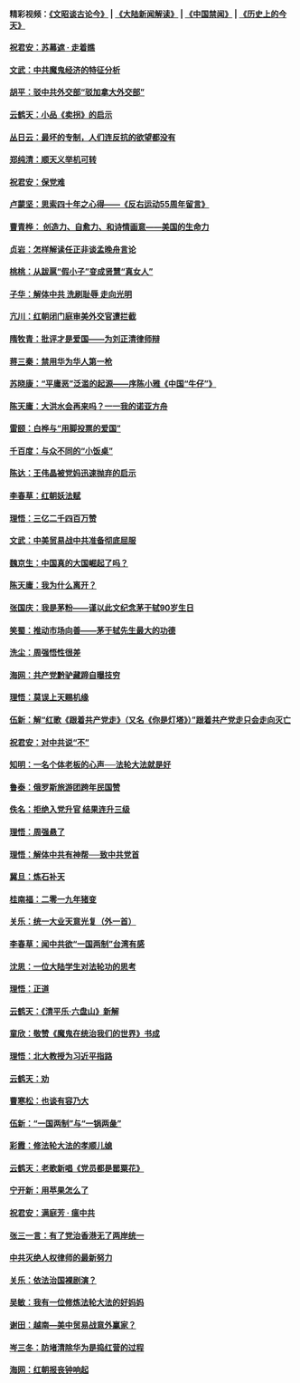 #### 精彩视频：[《文昭谈古论今》](https://github.com/gfw-breaker/wenzhao/blob/master/README.md?t=01201530) | [《大陆新闻解读》](https://github.com/gfw-breaker/ntdtv-comedy/blob/master/README.md?t=01201530) | [《中国禁闻》](https://github.com/gfw-breaker/ntdtv-news/blob/master/README.md?t=01201530) | [《历史上的今天》](https://github.com/gfw-breaker/today-in-history/blob/master/README.md?t=01201530) 

#### [祝君安：苏幕遮 · 走着瞧](../pages/nsc993/n10988901.md?t=01201530) 

#### [文武：中共魔鬼经济的特征分析](../pages/nsc993/n10987387.md?t=01201530) 

#### [胡平：驳中共外交部“驳加拿大外交部”](../pages/nsc993/n10987378.md?t=01201530) 

#### [云鹤天：小品《卖拐》的启示](../pages/nsc993/n10984392.md?t=01201530) 

#### [丛日云：最坏的专制，人们连反抗的欲望都没有](../pages/nsc993/n10984377.md?t=01201530) 

#### [郑纯清：顺天义举机可转](../pages/nsc993/n10984369.md?t=01201530) 

#### [祝君安：保党难](../pages/nsc993/n10984362.md?t=01201530) 

#### [卢蒙坚：思索四十年之心得——《反右运动55周年留言》](../pages/nsc993/n10984355.md?t=01201530) 

#### [曹青桦： 创造力、自愈力、和诗情画意——美国的生命力](../pages/nsc993/n10984216.md?t=01201530) 

#### [贞岩：怎样解读任正非谈孟晚舟言论](../pages/nsc993/n10984650.md?t=01201530) 

#### [桃桃：从跋扈“假小子”变成贤慧“真女人”](../pages/nsc993/n10984416.md?t=01201530) 

#### [子华：解体中共 洗刷耻辱 走向光明](../pages/nsc993/n10984019.md?t=01201530) 

#### [亢川：红朝闭门庭审美外交官遭拦截](../pages/nsc993/n10984050.md?t=01201530) 

#### [隋牧青：批评才是爱国——为刘正清律师辩](../pages/nsc993/n10983057.md?t=01201530) 

#### [蒋三秦：禁用华为华人第一枪](../pages/nsc993/n10982973.md?t=01201530) 

#### [苏晓康：“平庸恶”泛滥的起源——序陈小雅《中国“牛仔”》](../pages/nsc993/n10982008.md?t=01201530) 

#### [陈天庸：大洪水会再来吗？一一我的诺亚方舟](../pages/nsc993/n10981086.md?t=01201530) 

#### [雷颐：白桦与“用脚投票的爱国”](../pages/nsc993/n10981048.md?t=01201530) 

#### [千百度：与众不同的“小饭桌”](../pages/nsc993/n10978639.md?t=01201530) 

#### [陈达：王伟晶被党妈迅速抛弃的启示](../pages/nsc993/n10976450.md?t=01201530) 

#### [李春草：红朝妖法赋](../pages/nsc993/n10976387.md?t=01201530) 

#### [理悟：三亿二千四百万赞](../pages/nsc993/n10975966.md?t=01201530) 

#### [文武：中美贸易战中共准备彻底屈服](../pages/nsc993/n10974571.md?t=01201530) 

#### [魏京生：中国真的大国崛起了吗？](../pages/nsc993/n10974530.md?t=01201530) 

#### [陈天庸：我为什么离开？](../pages/nsc993/n10974493.md?t=01201530) 

#### [张国庆：我是茅粉——谨以此文纪念茅于轼90岁生日](../pages/nsc993/n10974477.md?t=01201530) 

#### [笑蜀：推动市场向善——茅于轼先生最大的功德](../pages/nsc993/n10974451.md?t=01201530) 

#### [洗尘：周强悟性很差](../pages/nsc993/n10973701.md?t=01201530) 

#### [海网：共产党黔驴藏蹄自曝技穷](../pages/nsc993/n10969562.md?t=01201530) 

#### [理悟：莫误上天赐机缘](../pages/nsc993/n10969514.md?t=01201530) 

#### [伍新：解“红歌《跟着共产党走》（又名《你是灯塔》）”跟着共产党走只会走向灭亡](../pages/nsc993/n10969074.md?t=01201530) 

#### [祝君安：对中共说“不”](../pages/nsc993/n10968464.md?t=01201530) 

#### [知明：一名个体老板的心声──法轮大法就是好](../pages/nsc993/n10967473.md?t=01201530) 

#### [鲁泰：俄罗斯旅游团跨年民国赞](../pages/nsc993/n10967035.md?t=01201530) 

#### [佚名：拒绝入党升官  结果连升三级](../pages/nsc993/n10965069.md?t=01201530) 

#### [理悟：周强悬了](../pages/nsc993/n10965044.md?t=01201530) 

#### [理悟：解体中共有神帮──致中共党首](../pages/nsc993/n10963824.md?t=01201530) 

#### [冀旦：炼石补天](../pages/nsc993/n10963818.md?t=01201530) 

#### [桂南福：二零一九年猪变](../pages/nsc993/n10963774.md?t=01201530) 

#### [关乐：统一大业天意光复（外一首）](../pages/nsc993/n10963765.md?t=01201530) 

#### [李春草：闻中共欲“一国两制”台湾有感](../pages/nsc993/n10963761.md?t=01201530) 

#### [沈思：一位大陆学生对法轮功的思考](../pages/nsc993/n10960706.md?t=01201530) 

#### [理悟：正道](../pages/nsc993/n10960529.md?t=01201530) 

#### [云鹤天：《清平乐‧六盘山》新解](../pages/nsc993/n10959258.md?t=01201530) 

#### [童欣：敬赞《魔鬼在统治我们的世界》书成](../pages/nsc993/n10959244.md?t=01201530) 

#### [理悟：北大教授为习近平指路](../pages/nsc993/n10959234.md?t=01201530) 

#### [云鹤天：劝](../pages/nsc993/n10959226.md?t=01201530) 

#### [曹寒松：也谈有容乃大](../pages/nsc993/n10959191.md?t=01201530) 

#### [伍新：“一国两制”与“一锅两彘”](../pages/nsc993/n10958297.md?t=01201530) 

#### [彩霞：修法轮大法的孝顺儿媳](../pages/nsc993/n10958333.md?t=01201530) 

#### [云鹤天：老歌新唱《党员都是罂粟花》](../pages/nsc993/n10958225.md?t=01201530) 

#### [宁开新：用苹果怎么了](../pages/nsc993/n10955962.md?t=01201530) 

#### [祝君安：满庭芳 · 瘟中共](../pages/nsc993/n10955949.md?t=01201530) 

#### [张三一言：有了党治香港无了两岸统一](../pages/nsc993/n10955943.md?t=01201530) 

#### [中共灭绝人权律师的最新努力](../pages/nsc993/n10954725.md?t=01201530) 

#### [关乐：依法治国裸剧演？](../pages/nsc993/n10952420.md?t=01201530) 

#### [吴敏：我有一位修炼法轮大法的好妈妈](../pages/nsc993/n10952484.md?t=01201530) 

#### [谢田：越南—美中贸易战意外赢家？](../pages/nsc993/n10940351.md?t=01201530) 

#### [岑三冬：防堵清除华为是捣红营的过程](../pages/nsc993/n10952342.md?t=01201530) 

#### [海网：红朝报丧钟响起](../pages/nsc993/n10951480.md?t=01201530) 

